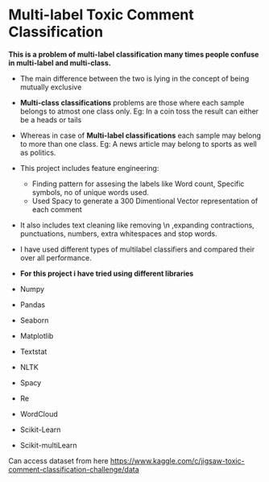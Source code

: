 # Multi-label Toxic Comment Classification
**This is a problem of multi-label classification many times people confuse in multi-label and multi-class.**
* The main difference between the two is lying in the concept of being mutually exclusive
* **Multi-class classifications** problems are those where each sample belongs to atmost one class only. Eg: In a coin toss the result can either be a heads or tails
* Whereas in case of **Multi-label classifications** each sample may belong to more than one class. Eg: A news article may belong to sports as well as politics.

* This project includes feature engineering:
  * Finding pattern for assesing the labels like Word count, Specific symbols, no of unique words used.
  * Used Spacy to generate a 300 Dimentional Vector representation of each comment
* It also includes text cleaning like removing \n ,expanding contractions, punctuations, numbers, extra whitespaces and stop words.
* I have used different types of multilabel classifiers and compared their over all performance.

* **For this project i have tried using different libraries**
* Numpy
* Pandas
* Seaborn
* Matplotlib
* Textstat
* NLTK
* Spacy
* Re
* WordCloud
* Scikit-Learn
* Scikit-multiLearn

Can access dataset from here https://www.kaggle.com/c/jigsaw-toxic-comment-classification-challenge/data

